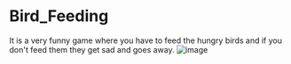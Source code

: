 # Bird_Feeding
It is a very funny game where you have to feed the hungry birds and if you don't feed them they get sad and goes away.
![image](https://user-images.githubusercontent.com/70709906/133647010-30ade55a-a6c9-4aa6-b487-4ca7280e00f4.png)
